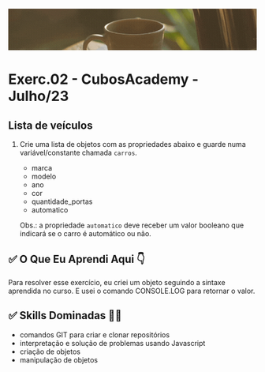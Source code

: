 ![](./../capa_readme_luelencavalheiro.gif)

# Exerc.02 - CubosAcademy - Julho/23

## Lista de veículos

1. Crie uma lista de objetos com as propriedades abaixo e guarde numa variável/constante chamada `carros`.

    - marca
    - modelo
    - ano
    - cor
    - quantidade_portas
    - automatico

    Obs.: a propriedade `automatico` deve receber um valor booleano que indicará se o carro é automático ou não.



## ✅ O Que Eu Aprendi Aqui 👇

Para resolver esse exercício, eu criei um objeto seguindo a sintaxe aprendida no curso. E usei o comando CONSOLE.LOG para retornar o valor.

## ✅ Skills Dominadas 👩‍💻

- comandos GIT para criar e clonar repositórios
- interpretação e solução de problemas usando Javascript
- criação de objetos
- manipulação de objetos